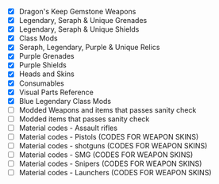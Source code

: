 - [x] Dragon's Keep Gemstone Weapons
- [x] Legendary, Seraph & Unique Grenades
- [x] Legendary, Seraph & Unique Shields
- [x] Class Mods
- [x] Seraph, Legendary, Purple & Unique Relics
- [x] Purple Grenades
- [x] Purple Shields
- [x] Heads and Skins
- [x] Consumables
- [x] Visual Parts Reference
- [x] Blue Legendary Class Mods
- [ ] Modded Weapons and items that passes sanity check
- [ ] Modded items that passes sanity check
- [ ] Material codes - Assault rifles
- [ ] Material codes - Pistols (CODES FOR WEAPON SKINS)
- [ ] Material codes - shotguns (CODES FOR WEAPON SKINS)
- [ ] Material codes - SMG (CODES FOR WEAPON SKINS)
- [ ] Material codes - Snipers (CODES FOR WEAPON SKINS)
- [ ] Material codes - Launchers (CODES FOR WEAPON SKINS)